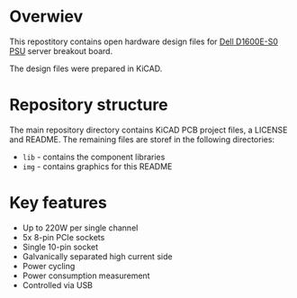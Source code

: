 # Overwiev

This repostitory contains open hardware design files for [Dell D1600E-S0 PSU](https://www.dell.com/en-us/work/shop/dell-power-supply-ac-1600-watt-psu-io/apd/450-ahuc/computer-chassis-components) server breakout board. 

The design files were prepared in KiCAD.

# Repository structure

The main repository directory contains KiCAD PCB project files, a LICENSE and README. The remaining files are storef in the following directories:
- `lib` - contains the component libraries
- `img` - contains graphics for this README

# Key features

- Up to 220W per single channel
- 5x 8-pin PCIe sockets 
- Single 10-pin socket
- Galvanically separated high current side
- Power cycling 
- Power consumption measurement
- Controlled via USB
